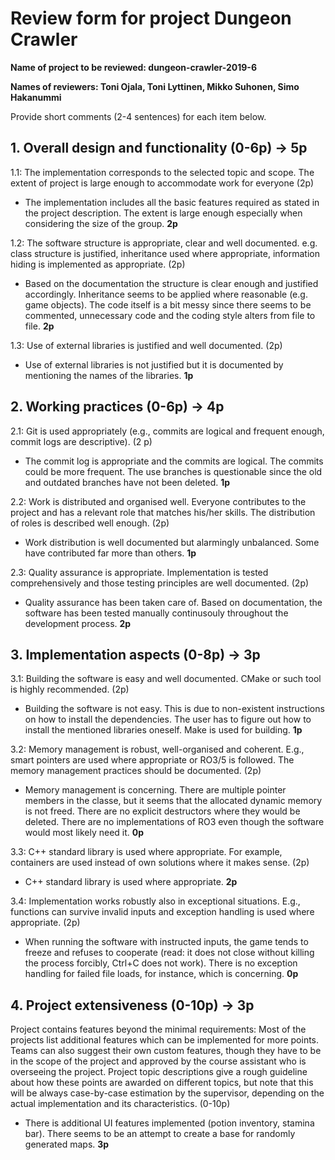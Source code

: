 # Review form for project Dungeon Crawler

**Name of project to be reviewed: dungeon-crawler-2019-6**

**Names of reviewers: Toni Ojala, Toni Lyttinen, Mikko Suhonen, Simo Hakanummi**

Provide short comments (2-4 sentences) for each item below.

## 1. Overall design and functionality (0-6p) -> 5p

1.1: The implementation corresponds to the selected topic and scope.
The extent of project is large enough to accommodate work for everyone (2p)

- The implementation includes all the basic features required as stated in the project description.
The extent is large enough especially when considering  the size of the group. **2p**


1.2: The software structure is appropriate, clear and well
documented. e.g. class structure is justified, inheritance used where
appropriate, information hiding is implemented as appropriate. (2p)

- Based on the documentation the structure is clear enough and justified accordingly.
Inheritance seems to be applied where reasonable (e.g. game objects).
The code itself is a bit messy since there seems to be commented, unnecessary code and the coding style alters from file to file. **2p**


1.3: Use of external libraries is justified and well documented. (2p)

- Use of external libraries is not justified but it is documented by mentioning the names of the libraries. **1p**

## 2. Working practices (0-6p) -> 4p

2.1: Git is used appropriately (e.g., commits are logical and
frequent enough, commit logs are descriptive). (2 p)

- The commit log is appropriate and the commits are logical. The commits could be more frequent.
The use branches is questionable since the old and outdated branches have not been deleted. **1p**


2.2: Work is distributed and organised well. Everyone contributes to
the project and has a relevant role that matches his/her skills. The
distribution of roles is described well enough. (2p)

- Work distribution is well documented but alarmingly unbalanced. Some have contributed far more than others. **1p**


2.3: Quality assurance is appropriate. Implementation is tested
comprehensively and those testing principles are well documented. (2p)

- Quality assurance has been taken care of. Based on documentation, the software has been tested manually continusouly throughout the development process. **2p**


## 3. Implementation aspects (0-8p) -> 3p

3.1: Building the software is easy and well documented. CMake or
such tool is highly recommended. (2p)

- Building the software is not easy. This is due to non-existent instructions on how to install the dependencies.
The user has to figure out how to install the mentioned libraries oneself. Make is used for building. **1p**


3.2: Memory management is robust, well-organised and
coherent. E.g., smart pointers are used where appropriate or RO3/5 is
followed. The memory management practices should be documented. (2p)

- Memory management is concerning. There are multiple pointer members in the classe, but it seems that the allocated dynamic memory is not freed.
There are no explicit destructors where they would be deleted. There are no implementations of RO3 even though the software would most likely need it. **0p**


3.3: C++ standard library is used where appropriate. For example,
containers are used instead of own solutions where it makes sense. (2p)

- C++ standard library is used where appropriate. **2p**


3.4: Implementation works robustly also in exceptional
situations. E.g., functions can survive invalid inputs and exception
handling is used where appropriate. (2p)

- When running the software with instructed inputs, the game tends to freeze and refuses to cooperate (read: it does not close without killing the process forcibly, Ctrl+C does not work). There is no exception handling for failed file loads, for instance, which is concerning. **0p**


## 4. Project extensiveness (0-10p) -> 3p

Project contains features beyond the minimal requirements: Most of
the projects list additional features which can be implemented for
more points. Teams can also suggest their own custom features, though
they have to be in the scope of the project and approved by the course
assistant who is overseeing the project. Project topic descriptions
give a rough guideline about how these points are awarded on different
topics, but note that this will be always case-by-case estimation by
the supervisor, depending on the actual implementation and its
characteristics. (0-10p)

- There is additional UI features implemented (potion inventory, stamina bar). There seems to be an attempt to create a base for randomly generated maps. **3p**
